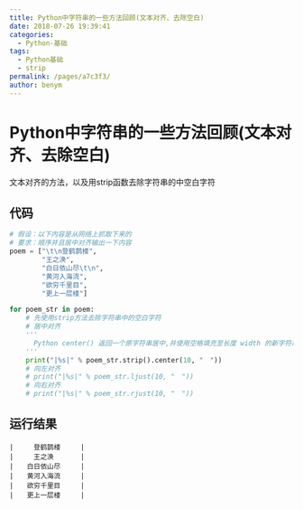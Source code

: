 ```yaml
---
title: Python中字符串的一些方法回顾(文本对齐、去除空白)
date: 2018-07-26 19:39:41
categories: 
  - Python-基础
tags: 
  - Python基础
  - strip
permalink: /pages/a7c3f3/
author: benym
---
```


# Python中字符串的一些方法回顾(文本对齐、去除空白)

文本对齐的方法，以及用strip函数去除字符串的中空白字符

## 代码

```python
# 假设：以下内容是从网络上抓取下来的
# 要求：顺序并且居中对齐输出一下内容
poem = ["\t\n登鹤鹊楼",
        "王之涣",
        "白日依山尽\t\n",
        "黄河入海流",
        "欲穷千里目",
        "更上一层楼"]

for poem_str in poem:
    # 先使用strip方法去除字符串中的空白字符
    # 居中对齐  
    '''
      Python center() 返回一个原字符串居中,并使用空格填充至长度 width 的新字符串。默认填充字符为空格。
    '''
    print("|%s|" % poem_str.strip().center(10, "　"))
    # 向左对齐
    # print("|%s|" % poem_str.ljust(10, "　"))
    # 向右对齐
    # print("|%s|" % poem_str.rjust(10, "　"))
```

## 运行结果

```
|　　　登鹤鹊楼　　　|
|　　　王之涣　　　　|
|　　白日依山尽　　　|
|　　黄河入海流　　　|
|　　欲穷千里目　　　|
|　　更上一层楼　　　|
```

